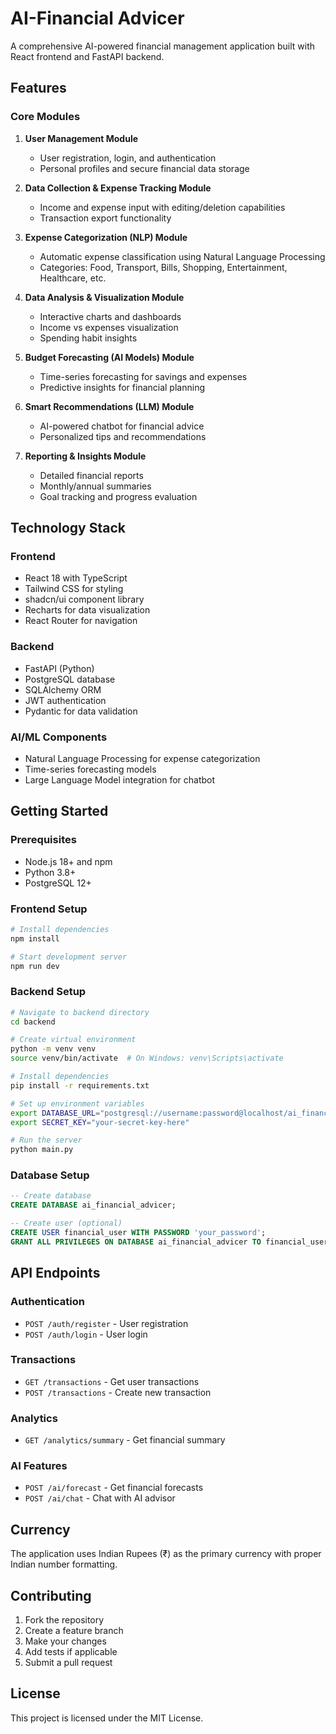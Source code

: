 # AI-Financial Advicer

A comprehensive AI-powered financial management application built with React frontend and FastAPI backend.

## Features

### Core Modules

1. **User Management Module**
   - User registration, login, and authentication
   - Personal profiles and secure financial data storage

2. **Data Collection & Expense Tracking Module**
   - Income and expense input with editing/deletion capabilities
   - Transaction export functionality

3. **Expense Categorization (NLP) Module**
   - Automatic expense classification using Natural Language Processing
   - Categories: Food, Transport, Bills, Shopping, Entertainment, Healthcare, etc.

4. **Data Analysis & Visualization Module**
   - Interactive charts and dashboards
   - Income vs expenses visualization
   - Spending habit insights

5. **Budget Forecasting (AI Models) Module**
   - Time-series forecasting for savings and expenses
   - Predictive insights for financial planning

6. **Smart Recommendations (LLM) Module**
   - AI-powered chatbot for financial advice
   - Personalized tips and recommendations

7. **Reporting & Insights Module**
   - Detailed financial reports
   - Monthly/annual summaries
   - Goal tracking and progress evaluation

## Technology Stack

### Frontend
- React 18 with TypeScript
- Tailwind CSS for styling
- shadcn/ui component library
- Recharts for data visualization
- React Router for navigation

### Backend
- FastAPI (Python)
- PostgreSQL database
- SQLAlchemy ORM
- JWT authentication
- Pydantic for data validation

### AI/ML Components
- Natural Language Processing for expense categorization
- Time-series forecasting models
- Large Language Model integration for chatbot

## Getting Started

### Prerequisites
- Node.js 18+ and npm
- Python 3.8+
- PostgreSQL 12+

### Frontend Setup

```bash
# Install dependencies
npm install

# Start development server
npm run dev
```

### Backend Setup

```bash
# Navigate to backend directory
cd backend

# Create virtual environment
python -m venv venv
source venv/bin/activate  # On Windows: venv\Scripts\activate

# Install dependencies
pip install -r requirements.txt

# Set up environment variables
export DATABASE_URL="postgresql://username:password@localhost/ai_financial_advicer"
export SECRET_KEY="your-secret-key-here"

# Run the server
python main.py
```

### Database Setup

```sql
-- Create database
CREATE DATABASE ai_financial_advicer;

-- Create user (optional)
CREATE USER financial_user WITH PASSWORD 'your_password';
GRANT ALL PRIVILEGES ON DATABASE ai_financial_advicer TO financial_user;
```

## API Endpoints

### Authentication
- `POST /auth/register` - User registration
- `POST /auth/login` - User login

### Transactions
- `GET /transactions` - Get user transactions
- `POST /transactions` - Create new transaction

### Analytics
- `GET /analytics/summary` - Get financial summary

### AI Features
- `POST /ai/forecast` - Get financial forecasts
- `POST /ai/chat` - Chat with AI advisor

## Currency

The application uses Indian Rupees (₹) as the primary currency with proper Indian number formatting.

## Contributing

1. Fork the repository
2. Create a feature branch
3. Make your changes
4. Add tests if applicable
5. Submit a pull request

## License

This project is licensed under the MIT License.
